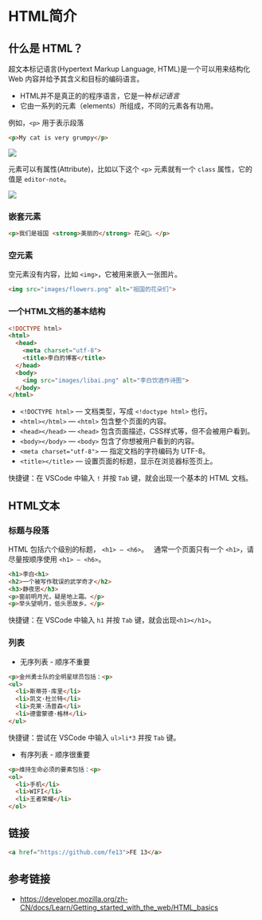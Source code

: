 # HTML简介

## 什么是 HTML？
超文本标记语言(Hypertext Markup Language, HTML)是一个可以用来结构化 Web 内容并给予其含义和目标的编码语言。

* HTML并不是真正的的程序语言，它是一种*标记语言*
* 它由一系列的元素（elements）所组成，不同的元素各有功用。

例如，`<p>` 用于表示段落 
```html
<p>My cat is very grumpy</p>
```
![](https://mdn.mozillademos.org/files/9347/grumpy-cat-small.png)

元素可以有属性(Attribute)，比如以下这个 `<p>` 元素就有一个 `class` 属性，它的值是 `editor-note`。

![](https://mdn.mozillademos.org/files/9345/grumpy-cat-attribute-small.png)

### 嵌套元素
```html
<p>我们是祖国 <strong>美丽的</strong> 花朵🌺。</p>
```

### 空元素
空元素没有内容，比如 `<img>`，它被用来嵌入一张图片。
```html
<img src="images/flowers.png" alt="祖国的花朵们">
```

### 一个HTML文档的基本结构
```html
<!DOCTYPE html>
<html>
  <head>
    <meta charset="utf-8">
    <title>李白的博客</title>
  </head>
  <body>
    <img src="images/libai.png" alt="李白饮酒作诗图">
  </body>
</html>
```
* `<!DOCTYPE html>` — 文档类型，写成 `<!doctype html>` 也行。
* `<html></html>` — `<html>` 包含整个页面的内容。
* `<head></head>` — `<head>` 包含页面描述，CSS样式等，但不会被用户看到。
* `<body></body>` — `<body>` 包含了你想被用户看到的内容。
* `<meta charset="utf-8">` — 指定文档的字符编码为 UTF-8。
* `<title></title>` — 设置页面的标题，显示在浏览器标签页上。

快捷键：在 VSCode 中输入 `!` 并按 `Tab` 键，就会出现一个基本的 HTML 文档。

## HTML文本
### 标题与段落
HTML 包括六个级别的标题， `<h1> – <h6>`。  
通常一个页面只有一个 `<h1>`，请尽量按顺序使用 `<h1> – <h6>`。
```html
<h1>李白<h1>
<h2>一个被写作耽误的武学奇才</h2>
<h3>静夜思</h3>
<p>窗前明月光，疑是地上霜。</p>
<p>举头望明月，低头思故乡。</p>
```

快捷键：在 VSCode 中输入 `h1` 并按 `Tab` 键，就会出现`<h1></h1>`。

### 列表
* 无序列表 - 顺序不重要
```html
<p>金州勇士队的全明星球员包括：<p>
<ul>
  <li>斯蒂芬·库里</li>
  <li>凯文·杜兰特</li>
  <li>克莱·汤普森</li>
  <li>德雷蒙德·格林</li>
</ul>
```

快捷键：尝试在 VSCode 中输入 `ul>li*3` 并按 `Tab` 键。

* 有序列表 - 顺序很重要
```html
<p>维持生命必须的要素包括：<p>
<ol>
  <li>手机</li>
  <li>WIFI</li>
  <li>王者荣耀</li>
</ol>
```

## 链接
```html
<a href="https://github.com/fe13">FE 13</a>
```

## 参考链接
* https://developer.mozilla.org/zh-CN/docs/Learn/Getting_started_with_the_web/HTML_basics

